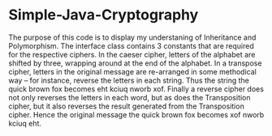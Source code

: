 # Simple-Java-Cryptography

The purpose of this code is to display my understaning of Inheritance and Polymorphism. 
The interface class contains 3 constants that are required for the respective ciphers.
In the caeser cipher, letters of the alphabet are shifted by three, wrapping around at the end of the alphabet. 
In a transpose cipher, letters in the original message are re-arranged in some methodical way – for instance, 
reverse the letters in each string. Thus the string the quick brown fox becomes eht kciuq nworb xof.
Finally a reverse cipher does not only reverses the letters in each word, but as does the Transposition cipher, 
but it also reverses the result generated from the Transposition cipher. Hence the original message the quick brown fox becomes 
xof nworb kciuq eht.
